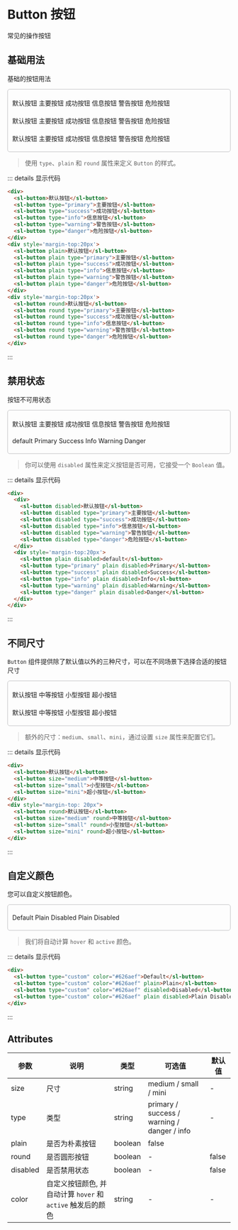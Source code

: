 # Button 按钮
常见的操作按钮
## 基础用法
基础的按钮用法
<div class='box' style="border: 1px solid #c0c0c2; border-radius: 5px; padding: 20px 10px">
  <div>
    <sl-button>默认按钮</sl-button>
    <sl-button type="primary">主要按钮</sl-button>
    <sl-button type="success">成功按钮</sl-button>
    <sl-button type="info">信息按钮</sl-button>
    <sl-button type="warning">警告按钮</sl-button>
    <sl-button type="danger">危险按钮</sl-button>
  </div>
  <div style='margin-top:20px'>
    <sl-button plain>默认按钮</sl-button>
    <sl-button plain type="primary">主要按钮</sl-button>
    <sl-button plain type="success">成功按钮</sl-button>
    <sl-button plain type="info">信息按钮</sl-button>
    <sl-button plain type="warning">警告按钮</sl-button>
    <sl-button plain type="danger">危险按钮</sl-button>
  </div>
  <div style='margin-top:20px'>
    <sl-button round>默认按钮</sl-button>
    <sl-button round type="primary">主要按钮</sl-button>
    <sl-button round type="success">成功按钮</sl-button>
    <sl-button round type="info">信息按钮</sl-button>
    <sl-button round type="warning">警告按钮</sl-button>
    <sl-button round type="danger">危险按钮</sl-button>
  </div>
</div>

> 使用 `type`、`plain` 和 `round` 属性来定义 `Button` 的样式。

::: details 显示代码
```html
<div>
  <sl-button>默认按钮</sl-button>
  <sl-button type="primary">主要按钮</sl-button>
  <sl-button type="success">成功按钮</sl-button>
  <sl-button type="info">信息按钮</sl-button>
  <sl-button type="warning">警告按钮</sl-button>
  <sl-button type="danger">危险按钮</sl-button>
</div>
<div style='margin-top:20px'>
  <sl-button plain>默认按钮</sl-button>
  <sl-button plain type="primary">主要按钮</sl-button>
  <sl-button plain type="success">成功按钮</sl-button>
  <sl-button plain type="info">信息按钮</sl-button>
  <sl-button plain type="warning">警告按钮</sl-button>
  <sl-button plain type="danger">危险按钮</sl-button>
</div>
<div style='margin-top:20px'>
  <sl-button round>默认按钮</sl-button>
  <sl-button round type="primary">主要按钮</sl-button>
  <sl-button round type="success">成功按钮</sl-button>
  <sl-button round type="info">信息按钮</sl-button>
  <sl-button round type="warning">警告按钮</sl-button>
  <sl-button round type="danger">危险按钮</sl-button>
</div>
```
:::

## 禁用状态
按钮不可用状态
<div class='box' style="border: 1px solid #c0c0c2; border-radius: 5px; padding: 20px 10px">
  <div>
    <sl-button disabled>默认按钮</sl-button>
    <sl-button disabled type="primary">主要按钮</sl-button>
    <sl-button disabled type="success">成功按钮</sl-button>
    <sl-button disabled type="info">信息按钮</sl-button>
    <sl-button disabled type="warning">警告按钮</sl-button>
    <sl-button disabled type="danger">危险按钮</sl-button>
  </div>
  <div style='margin-top:20px'>
    <sl-button plain disabled>default</sl-button>
    <sl-button type="primary" plain disabled>Primary</sl-button>
    <sl-button type="success" plain disabled>Success</sl-button>
    <sl-button type="info" plain disabled>Info</sl-button>
    <sl-button type="warning" plain disabled>Warning</sl-button>
    <sl-button type="danger" plain disabled>Danger</sl-button>
  </div>
</div>

> 你可以使用 `disabled` 属性来定义按钮是否可用，它接受一个 `Boolean` 值。

::: details 显示代码
```html
<div>
  <div>
    <sl-button disabled>默认按钮</sl-button>
    <sl-button disabled type="primary">主要按钮</sl-button>
    <sl-button disabled type="success">成功按钮</sl-button>
    <sl-button disabled type="info">信息按钮</sl-button>
    <sl-button disabled type="warning">警告按钮</sl-button>
    <sl-button disabled type="danger">危险按钮</sl-button>
  </div>
  <div style='margin-top:20px'>
    <sl-button plain disabled>default</sl-button>
    <sl-button type="primary" plain disabled>Primary</sl-button>
    <sl-button type="success" plain disabled>Success</sl-button>
    <sl-button type="info" plain disabled>Info</sl-button>
    <sl-button type="warning" plain disabled>Warning</sl-button>
    <sl-button type="danger" plain disabled>Danger</sl-button>
  </div>
</div>

```
:::

## 不同尺寸
`Button` 组件提供除了默认值以外的三种尺寸，可以在不同场景下选择合适的按钮尺寸
<div class='box' style="border: 1px solid #c0c0c2; border-radius: 5px; padding: 20px 10px">
  <div>
    <sl-button>默认按钮</sl-button>
    <sl-button size="medium">中等按钮</sl-button>
    <sl-button size="small">小型按钮</sl-button>
    <sl-button size="mini">超小按钮</sl-button>
  </div>
  <div style="margin-top: 20px">
    <sl-button round>默认按钮</sl-button>
    <sl-button size="medium" round>中等按钮</sl-button>
    <sl-button size="small" round>小型按钮</sl-button>
    <sl-button size="mini" round>超小按钮</sl-button>
  </div>
</div>

> 额外的尺寸：`medium`、`small`、`mini`，通过设置 `size` 属性来配置它们。

::: details 显示代码
```html
<div>
  <sl-button>默认按钮</sl-button>
  <sl-button size="medium">中等按钮</sl-button>
  <sl-button size="small">小型按钮</sl-button>
  <sl-button size="mini">超小按钮</sl-button>
</div>
<div style="margin-top: 20px">
  <sl-button round>默认按钮</sl-button>
  <sl-button size="medium" round>中等按钮</sl-button>
  <sl-button size="small" round>小型按钮</sl-button>
  <sl-button size="mini" round>超小按钮</sl-button>
</div>
```
:::

## 自定义颜色
您可以自定义按钮颜色。

<div class='box' style="border: 1px solid #c0c0c2; border-radius: 5px; padding: 20px 10px">
  <sl-button type="custom" color="#626aef">Default</sl-button>
  <sl-button type="custom" color="#626aef" plain>Plain</sl-button>
  <sl-button type="custom" color="#626aef" disabled>Disabled</sl-button>
  <sl-button type="custom" color="#626aef" plain disabled>Plain Disabled</sl-button>
</div>

> 我们将自动计算 `hover` 和 `active` 颜色。

::: details 显示代码
```html
<div>
  <sl-button type="custom" color="#626aef">Default</sl-button>
  <sl-button type="custom" color="#626aef" plain>Plain</sl-button>
  <sl-button type="custom" color="#626aef" disabled>Disabled</sl-button>
  <sl-button type="custom" color="#626aef" plain disabled>Plain Disabled</sl-button>
</div>
```
:::

## Attributes

| 参数 | 说明 | 类型 | 可选值	| 默认值|
| - | - | - | - | - |
| size | 尺寸 | string | medium / small / mini | - |
| type | 类型 | string | primary / success / warning / danger / info | - |
| plain |	是否为朴素按钮 | boolean | false |
| round | 是否圆形按钮 | boolean | - | false |
| disabled | 是否禁用状态 | boolean | - | false |
| color | 自定义按钮颜色, 并自动计算 `hover` 和 `active` 触发后的颜色 | string | - | - |